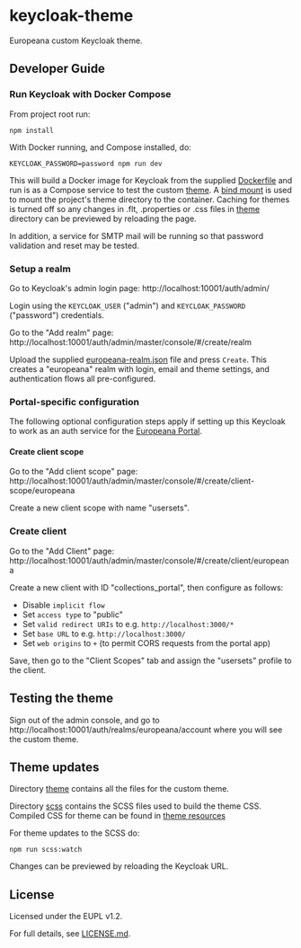 # keycloak-theme
Europeana custom Keycloak theme.


## Developer Guide


### Run Keycloak with Docker Compose

From project root run:

```
npm install
```

With Docker running, and Compose installed, do:

```
KEYCLOAK_PASSWORD=password npm run dev
```

This will build a Docker image for Keycloak from the supplied [Dockerfile](./dev/Dockerfile) and run is as a Compose service to test the custom [theme](./theme). A [bind mount](https://docs.docker.com/storage/bind-mounts/) is used to mount the project's theme directory to the container. Caching for themes is turned off so any changes in .flt, .properties or .css files in [theme](./theme) directory can be previewed by reloading the page.

In addition, a service for SMTP mail will be running so that password validation and reset may be tested.

### Setup a realm

Go to Keycloak's admin login page: http://localhost:10001/auth/admin/

Login using the `KEYCLOAK_USER` ("admin") and `KEYCLOAK_PASSWORD` ("password") credentials.

Go to the "Add realm" page: http://localhost:10001/auth/admin/master/console/#/create/realm

Upload the supplied [europeana-realm.json](./keycloak/europeana-realm.json) file and press `Create`.
This creates a "europeana" realm with login, email and theme settings, and
authentication flows all pre-configured.


### Portal-specific configuration

The following optional configuration steps apply if setting up this Keycloak to work as an auth service
for the [Europeana Portal](https://github.com/europeana/portal.js).


#### Create client scope

Go to the "Add client scope" page: http://localhost:10001/auth/admin/master/console/#/create/client-scope/europeana

Create a new client scope with name "usersets".


### Create client

Go to the "Add Client" page: http://localhost:10001/auth/admin/master/console/#/create/client/europeana

Create a new client with ID "collections_portal", then configure as follows:
* Disable `implicit flow`
* Set `access type` to "public"
* Set `valid redirect URIs` to e.g. `http://localhost:3000/*`
* Set `base URL` to e.g. `http://localhost:3000/`
* Set `web origins` to `+` (to permit CORS requests from the portal app)

Save, then go to the "Client Scopes" tab and assign the "usersets" profile to the client.


## Testing the theme

Sign out of the admin console, and go to http://localhost:10001/auth/realms/europeana/account where you will see the custom theme.


## Theme updates

Directory [theme](./theme) contains all the files for the custom theme.

Directory [scss](./scss) contains the SCSS files used to build the theme CSS. Compiled CSS for theme can be found in [theme resources](./theme/login/resources/css)

For theme updates to the SCSS do:

```
npm run scss:watch
```

Changes can be previewed by reloading the Keycloak URL.


## License

Licensed under the EUPL v1.2.

For full details, see [LICENSE.md](LICENSE.md).
